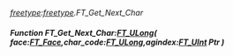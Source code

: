 _[freetype](../../modules/freetype/freetype-module.md):[freetype](../../modules/freetype/freetype-module.md).FT\_Get\_Next\_Char_
##### Function FT\_Get\_Next\_Char:[FT_ULong](../../modules/freetype/freetype-ft_ulong.md)( face:[FT_Face](../../modules/freetype/freetype-ft_face.md),char_code:[FT_ULong](../../modules/freetype/freetype-ft_ulong.md),agindex:[FT_UInt](../../modules/freetype/freetype-ft_uint.md) Ptr )

